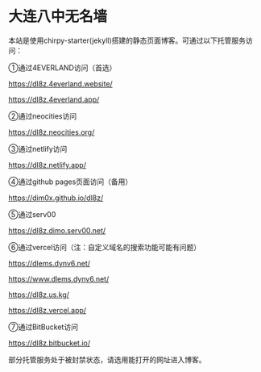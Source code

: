 # 大连八中无名墙

本站是使用chirpy-starter(jekyll)搭建的静态页面博客。可通过以下托管服务访问：

①通过4EVERLAND访问（首选）

https://dl8z.4everland.website/

https://dl8z.4everland.app/

②通过neocities访问

https://dl8z.neocities.org/

③通过netlify访问

https://dl8z.netlify.app/

④通过github pages页面访问（备用）

https://dim0x.github.io/dl8z/

⑤通过serv00

https://dl8z.dimo.serv00.net/

⑥通过vercel访问（注：自定义域名的搜索功能可能有问题）

https://dlems.dynv6.net/

https://www.dlems.dynv6.net/

https://dl8z.us.kg/

https://dl8z.vercel.app/

⑦通过BitBucket访问

https://dl8z.bitbucket.io/

部分托管服务处于被封禁状态，请选用能打开的网址进入博客。